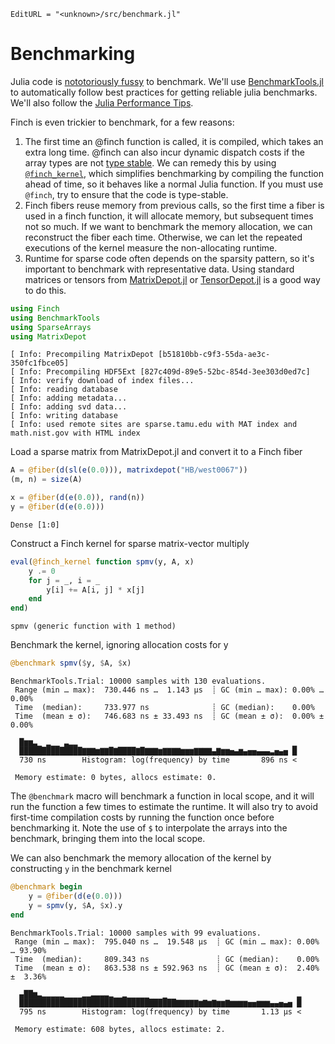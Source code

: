 ```@meta
EditURL = "<unknown>/src/benchmark.jl"
```

# Benchmarking

Julia code is [nototoriously
fussy](https://github.com/JuliaCI/BenchmarkTools.jl#why-does-this-package-exist)
to benchmark.
We'll use [BenchmarkTools.jl](https://github.com/JuliaCI/BenchmarkTools.jl)
to automatically follow best practices for getting reliable julia benchmarks. We'll also
follow the [Julia Performance Tips](https://docs.julialang.org/en/v1/manual/performance-tips/).

Finch is even trickier to benchmark, for a few reasons:
1. The first time an @finch function is called, it is compiled, which takes an
   extra long time. @finch can also incur dynamic dispatch costs if the array
   types are not [type
   stable](https://docs.julialang.org/en/v1/manual/faq/#man-type-stability). We
   can remedy this by using [`@finch_kernel`](@ref), which simplifies
   benchmarking by compiling the function ahead of time, so it behaves like a
   normal Julia function. If you must use `@finch`, try to ensure that the code
   is type-stable.
2. Finch fibers reuse memory from previous calls, so the first time a fiber is
   used in a finch function, it will allocate memory, but subsequent times not so
   much. If we want to benchmark the memory allocation, we can reconstruct the
   fiber each time. Otherwise, we can let the repeated executions of the kernel
   measure the non-allocating runtime.
3. Runtime for sparse code often depends on the sparsity pattern, so it's
   important to benchmark with representative data. Using standard matrices or tensors from
   [MatrixDepot.jl](https://github.com/JuliaLinearAlgebra/MatrixDepot.jl) or
   [TensorDepot.jl](https://github.com/willow-ahrens/TensorDepot.jl) is a good
   way to do this.

````julia
using Finch
using BenchmarkTools
using SparseArrays
using MatrixDepot
````

````
[ Info: Precompiling MatrixDepot [b51810bb-c9f3-55da-ae3c-350fc1fbce05]
[ Info: Precompiling HDF5Ext [827c409d-89e5-52bc-854d-3ee303d0ed7c]
[ Info: verify download of index files...
[ Info: reading database
[ Info: adding metadata...
[ Info: adding svd data...
[ Info: writing database
[ Info: used remote sites are sparse.tamu.edu with MAT index and math.nist.gov with HTML index

````

Load a sparse matrix from MatrixDepot.jl and convert it to a Finch fiber

````julia
A = @fiber(d(sl(e(0.0))), matrixdepot("HB/west0067"))
(m, n) = size(A)

x = @fiber(d(e(0.0)), rand(n))
y = @fiber(d(e(0.0)))
````

````
Dense [1:0]
````

Construct a Finch kernel for sparse matrix-vector multiply

````julia
eval(@finch_kernel function spmv(y, A, x)
    y .= 0
    for j = _, i = _
        y[i] += A[i, j] * x[j]
    end
end)
````

````
spmv (generic function with 1 method)
````

Benchmark the kernel, ignoring allocation costs for y

````julia
@benchmark spmv($y, $A, $x)
````

````
BenchmarkTools.Trial: 10000 samples with 130 evaluations.
 Range (min … max):  730.446 ns …  1.143 μs  ┊ GC (min … max): 0.00% … 0.00%
 Time  (median):     733.977 ns              ┊ GC (median):    0.00%
 Time  (mean ± σ):   746.683 ns ± 33.493 ns  ┊ GC (mean ± σ):  0.00% ± 0.00%

  █▆▆▃▁ ▂▁▁ ▃▂▂                                                ▁
  ██████████████▇▇▇▆▇▇█▇████▇█▇▇▇▆▇▇▇▇▆▆▆▇▇▇▇▄▇▆▆▅▄▆▄▅▅▄▄▄▃▅▄▅ █
  730 ns        Histogram: log(frequency) by time       896 ns <

 Memory estimate: 0 bytes, allocs estimate: 0.
````

The `@benchmark` macro will benchmark a function in local scope, and it will run
the function a few times to estimate the runtime. It will also try to avoid
first-time compilation costs by running the function once before benchmarking
it. Note the use of `$` to interpolate the arrays into the benchmark, bringing
them into the local scope.

We can also benchmark the memory allocation of the kernel by constructing `y` in the
benchmark kernel

````julia
@benchmark begin
    y = @fiber(d(e(0.0)))
    y = spmv(y, $A, $x).y
end
````

````
BenchmarkTools.Trial: 10000 samples with 99 evaluations.
 Range (min … max):  795.040 ns …  19.548 μs  ┊ GC (min … max): 0.00% … 93.90%
 Time  (median):     809.343 ns               ┊ GC (median):    0.00%
 Time  (mean ± σ):   863.538 ns ± 592.963 ns  ┊ GC (mean ± σ):  2.40% ±  3.36%

  ▄██▆▃▂▂▂▂▂▁▁▁▁▂▂▃▃▃▃▂▁▁▂▁▁▁▁▁   ▁                             ▂
  ███████████████████████████████████▇▇▇▇▇▆▇▆▇▆▆▇▆▆▆▆▅▅▆▆▆▄▄▅▄▅ █
  795 ns        Histogram: log(frequency) by time       1.13 μs <

 Memory estimate: 608 bytes, allocs estimate: 2.
````

